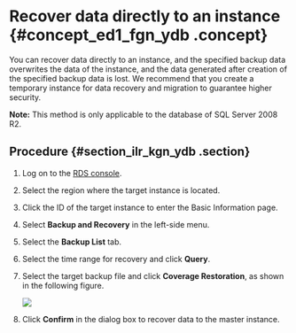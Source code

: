 # Recover data directly to an instance {#concept_ed1_fgn_ydb .concept}

You can recover data directly to an instance, and the specified backup data overwrites the data of the instance, and the data generated after creation of the specified backup data is lost. We recommend that you create a temporary instance for data recovery and migration to guarantee higher security.

**Note:** This method is only applicable to the database of SQL Server 2008 R2.

## Procedure {#section_ilr_kgn_ydb .section}

1.  Log on to the [RDS console](https://rds.console.aliyun.com/).
2.  Select the region where the target instance is located.
3.  Click the ID of the target instance to enter the Basic Information page.
4.  Select **Backup and Recovery** in the left-side menu.
5.  Select the **Backup List** tab.
6.  Select the time range for recovery and click **Query**.
7.  Select the target backup file and click **Coverage Restoration**, as shown in the following figure.

    ![](http://static-aliyun-doc.oss-cn-hangzhou.aliyuncs.com/assets/img/7963/6111_en-US.png)

8.  Click **Confirm** in the dialog box to recover data to the master instance.

